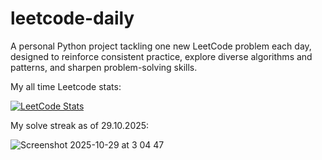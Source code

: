 # leetcode-daily

A personal Python project tackling one new LeetCode problem each day, designed to reinforce consistent practice, explore diverse algorithms and patterns, and sharpen problem-solving skills.

My all time Leetcode stats:

[![LeetCode Stats](https://leetcard.jacoblin.cool/uygarpolat?theme=dark&ext=contest&ext=heatmap)](https://leetcode.com/uygarpolat/)

My solve streak as of 29.10.2025:

![Screenshot 2025-10-29 at 3 04 47](https://github.com/user-attachments/assets/551530df-8dde-4f7c-86bd-95616edd1a88)
